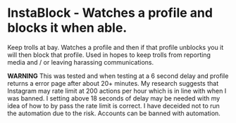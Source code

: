 # InstaBlock - Watches a profile and blocks it when able. 

Keep trolls at bay. Watches a profile and then if that profile unblocks you it will then block
that profile. Used in hopes to keep trolls from reporting media and / or leaving harassing communications. 

**WARNING** This was tested and when testing at a 6 second delay and profile returns a error page after about 20+ minutes. 
My research suggests that Instagram may rate limit at 200 actions per hour which is in line with when I was banned. I setting 
above 18 seconds of delay may be needed with my idea of how to by pass the rate limit is correct. I have deceided not to run the automation
due to the risk. Accounts can be banned with automation.  
